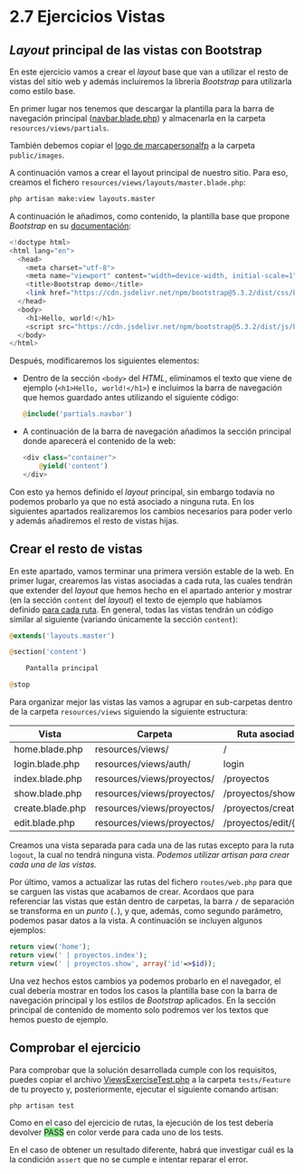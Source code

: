 # 2.7 Ejercicios Vistas

## _Layout_ principal de las vistas con Bootstrap

En este ejercicio vamos a crear el _layout_ base que van a utilizar el resto de vistas del sitio web y además incluiremos la librería _Bootstrap_ para utilizarla como estilo base.

En primer lugar nos tenemos que descargar la plantilla para la barra de navegación principal ([navbar.blade.php](./materiales/ejercicios-laravel/navbar.blade.php)) y almacenarla en la carpeta `resources/views/partials`.

También debemos copiar el [logo de marcapersonalfp](./materiales/ejercicios-laravel/mp-logo.png) a la carpeta `public/images`.

A continuación vamos a crear el layout principal de nuestro sitio. Para eso, creamos el fichero `resources/views/layouts/master.blade.php`:

```bash
php artisan make:view layouts.master
```

A continuación le añadimos, como contenido, la plantilla base que propone _Bootstrap_ en su [documentación](https://getbootstrap.com/docs/5.3/getting-started/introduction/):

```php
<!doctype html>
<html lang="en">
  <head>
    <meta charset="utf-8">
    <meta name="viewport" content="width=device-width, initial-scale=1">
    <title>Bootstrap demo</title>
    <link href="https://cdn.jsdelivr.net/npm/bootstrap@5.3.2/dist/css/bootstrap.min.css" rel="stylesheet" integrity="sha384-T3c6CoIi6uLrA9TneNEoa7RxnatzjcDSCmG1MXxSR1GAsXEV/Dwwykc2MPK8M2HN" crossorigin="anonymous">
  </head>
  <body>
    <h1>Hello, world!</h1>
    <script src="https://cdn.jsdelivr.net/npm/bootstrap@5.3.2/dist/js/bootstrap.bundle.min.js" integrity="sha384-C6RzsynM9kWDrMNeT87bh95OGNyZPhcTNXj1NW7RuBCsyN/o0jlpcV8Qyq46cDfL" crossorigin="anonymous"></script>
  </body>
</html>
```

Después, modificaremos los siguientes elementos:

- Dentro de la sección `<body>` del _HTML_, eliminamos el texto que viene de ejemplo (`<h1>Hello, world!</h1>`) e incluimos la barra de navegación que hemos guardado antes utilizando el siguiente código:

  ```php
  @include('partials.navbar')
  ```

- A continuación de la barra de navegación añadimos la sección principal donde aparecerá el contenido de la web:

  ```php
  <div class="container">
      @yield('content')
  </div>
  ```

Con esto ya hemos definido el _layout_ principal, sin embargo todavía no podemos probarlo ya que no está asociado a ninguna ruta. En los siguientes apartados realizaremos los cambios necesarios para poder verlo y además añadiremos el resto de vistas hijas.

## Crear el resto de vistas

En este apartado, vamos terminar una primera versión estable de la web. En primer lugar, crearemos las vistas asociadas a cada ruta, las cuales tendrán que extender del _layout_ que hemos hecho en el apartado anterior y mostrar (en la sección `content` del _layout_) el texto de ejemplo que habíamos definido [para cada ruta](./023_rutas.md#ejercicios). En general, todas las vistas tendrán un código similar al siguiente (variando únicamente la sección `content`):

```php
@extends('layouts.master')

@section('content')

    Pantalla principal

@stop
```

Para organizar mejor las vistas las vamos a agrupar en sub-carpetas dentro de la carpeta `resources/views` siguiendo la siguiente estructura:

Vista | Carpeta | Ruta asociada
------|---------|--------------
home.blade.php | resources/views/ | /
login.blade.php | resources/views/auth/ | login
index.blade.php | resources/views/proyectos/ | /proyectos
show.blade.php | resources/views/proyectos/ | /proyectos/show/{id}
create.blade.php | resources/views/proyectos/ | /proyectos/create
edit.blade.php | resources/views/proyectos/ | /proyectos/edit/{id}

Creamos una vista separada para cada una de las rutas excepto para la ruta `logout`, la cual no tendrá ninguna vista. _Podemos utilizar artisan para crear cada una de las vistas._

Por último, vamos a actualizar las rutas del fichero `routes/web.php` para que se carguen las vistas que acabamos de crear. Acordaos que para referenciar las vistas que están dentro de carpetas, la barra `/` de separación se transforma en un _punto_ (`.`), y que, además, como segundo parámetro, podemos pasar datos a la vista. A continuación se incluyen algunos ejemplos:

```php
return view('home');
return view(' | proyectos.index');
return view(' | proyectos.show', array('id'=>$id));
```

Una vez hechos estos cambios ya podemos probarlo en el navegador, el cual debería mostrar en todos los casos la plantilla base con la barra de navegación principal y los estilos de _Bootstrap_ aplicados. En la sección principal de contenido de momento solo podremos ver los textos que hemos puesto de ejemplo.

## Comprobar el ejercicio

Para comprobar que la solución desarrollada cumple con los requisitos, puedes copiar el archivo [ViewsExerciseTest.php](./materiales/ejercicios-laravel/tests/Feature/ViewsExerciseTest.php) a la carpeta `tests/Feature` de tu proyecto y, posteriormente, ejecutar el siguiente comando artisan:

```bash
php artisan test
```

Como en el caso del ejercicio de rutas, la ejecución de los test debería devolver <span style="background-color: lightgreen">PASS</span> en color verde para cada uno de los tests.

En el caso de obtener un resultado diferente, habrá que investigar cuál es la la condición `assert` que no se cumple e intentar reparar el error.